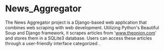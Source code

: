 # News_Aggregator
The News Aggregator project is a Django-based web application that combines web scraping with web development. Utilizing Python's Beautiful Soup and Django framework, it scrapes articles from 'www.theonion.com' and stores them in a SQLite3 database. Users can access these articles through a user-friendly interface categorized .
